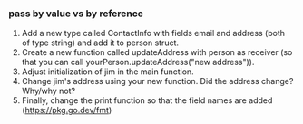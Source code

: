### pass by value vs by reference

1. Add a new type called ContactInfo with fields email and address (both of type string) and add it to person struct.
2. Create a new function called updateAddress with person as receiver (so that you can call yourPerson.updateAddress("new address")).
3. Adjust initialization of jim in the main function.
4. Change jim's address using your new function. Did the address change? Why/why not?
5. Finally, change the print function so that the field names are added (https://pkg.go.dev/fmt)